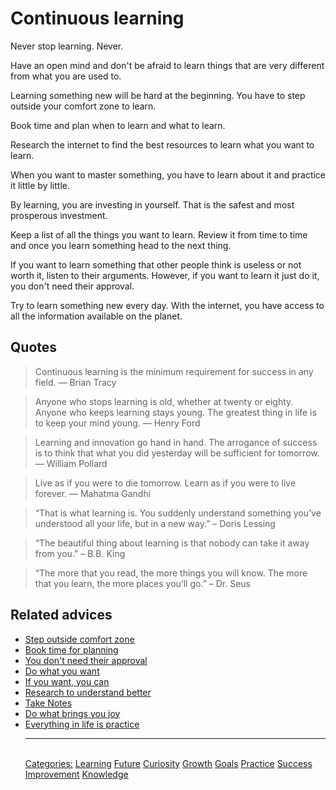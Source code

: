# Continuous learning

Never stop learning. Never. 

Have an open mind and don't be afraid to learn things that are very different from what you are used to.

Learning something new will be hard at the beginning. You have to step outside your comfort zone to learn.

Book time and plan when to learn and what to learn.

Research the internet to find the best resources to learn what you want to learn.

When you want to master something, you have to learn about it and practice it little by little.

By learning, you are investing in yourself. That is the safest and most prosperous investment.

Keep a list of all the things you want to learn. Review it from time to time and once you learn something head to the next thing.

If you want to learn something that other people think is useless or not worth it, listen to their arguments. However, if you want to learn it just do it, you don't need their approval.

Try to learn something new every day. With the internet, you have access to all the information available on the planet.

## Quotes

> Continuous learning is the minimum requirement for success in any field. ― Brian Tracy

> Anyone who stops learning is old, whether at twenty or eighty. Anyone who keeps learning stays young. The greatest thing in life is to keep your mind young. ― Henry Ford

> Learning and innovation go hand in hand. The arrogance of success is to think that what you did yesterday will be sufficient for tomorrow. ― William Pollard

> Live as if you were to die tomorrow. Learn as if you were to live forever. ― Mahatma Gandhi

> “That is what learning is. You suddenly understand something you’ve understood all your life, but in a new way.” – Doris Lessing

> “The beautiful thing about learning is that nobody can take it away from you.” – B.B. King

> “The more that you read, the more things you will know. The more that you learn, the more places you’ll go.” – Dr.  Seus

## Related advices

- [Step outside comfort zone](../Step%20outside%20the%20comfort%20zone/index.md)
- [Book time for planning](../Book%20time%20for%20planning/index.md)
- [You don't need their approval](../You%20don't%20need%20their%20approval/index.md)
- [Do what you want](../Do%20what%20you%20want/index.md)
- [If you want, you can](../If%20you%20want,%20you%20can/index.md)
- [Research to understand better](../Research%20to%20understand%20better/index.md)
- [Take Notes](../Take%20notes/index.md)
- [Do what brings you joy](../Do%20what%20brings%20you%20joy/index.md)
- [Everything in life is practice](../Everything%20in%20life%20is%20practice/index.md)<hr/><br/>[Categories:](../Categories/index.md) [Learning](../Categories/Learning.md) [Future](../Categories/Future.md) [Curiosity](../Categories/Curiosity.md) [Growth](../Categories/Growth.md) [Goals](../Categories/Goals.md) [Practice](../Categories/Practice.md) [Success](../Categories/Success.md) [Improvement](../Categories/Improvement.md) [Knowledge](../Categories/Knowledge.md)